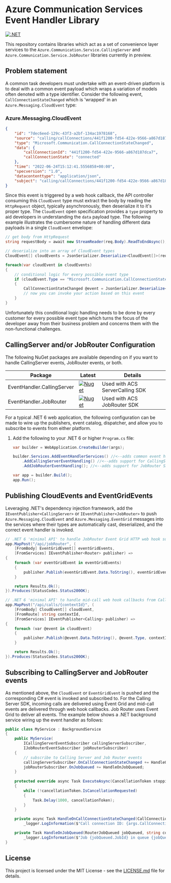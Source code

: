 # Azure Communication Services Event Handler Library

[![.NET](https://github.com/jasonshave/Azure.Communication.Service/actions/workflows/dotnet.yml/badge.svg)](https://github.com/jasonshave/Azure.Communication.Service/actions/workflows/dotnet.yml)

This repository contains libraries which act as a set of convenience layer services to the `Azure.Communication.Service.CallingServer` and `Azure.Communication.Service.JobRouter` libraries currently in preview.

## Problem statement

A common task developers must undertake with an event-driven platform is to deal with a common event payload which wraps a variation of models often denoted with a type identifier. Consider the following event, `CallConnectionStateChanged` which is 'wrapped' in an `Azure.Messaging.CloudEvent` type:

### Azure.Messaging.CloudEvent

```json
{
    "id": "7dec6eed-129c-43f3-a2bf-134ac1978168",
    "source": "calling/callConnections/441f1200-fd54-422e-9566-a867d187dca7/callState",
    "type": "Microsoft.Communication.CallConnectionStateChanged",
    "data": {
        "callConnectionId": "441f1200-fd54-422e-9566-a867d187dca7",
        "callConnectionState": "connected"
    },
    "time": "2022-06-24T15:12:41.5556858+00:00",
    "specversion": "1.0",
    "datacontenttype": "application/json",
    "subject": "calling/callConnections/441f1200-fd54-422e-9566-a867d187dca7/callState"
}
```

Since this event is triggered by a web hook callback, the API controller consuming this `CloudEvent` type must extract the body by reading the `HttpRequest` object, typically asynchronously, then deserialize it to it's proper type. The `CloudEvent` open specification provides a `type` property to aid developers in understanding the `data` payload type. The following example illustrates the cumbersome nature of handling different data payloads in a single `CloudEvent` envelope:

```csharp
// get body from HttpRequest
string requestBody = await new StreamReader(req.Body).ReadToEndAsync();

// deserialize into an array of CloudEvent types
CloudEvent[] cloudEvents = JsonSerializer.Deserialize<CloudEvent[]>(requestBody);

foreach(var cloudEvent in cloudEvents)
{
    // conditional logic for every possible event type
    if (cloudEvent.Type == "Microsoft.Communication.CallConnectionStateChanged")
    {
        CallConnectionStateChanged @event = JsonSerializer.Deserialize<CallConnectionStateChanged>(cloudEvent.Data);        
        // now you can invoke your action based on this event    
    }
}
```

Unfortunately this conditional logic handling needs to be done by every customer for every possible event type which turns the focus of the developer away from their business problem and concerns them with the non-functional challenges.

## CallingServer and/or JobRouter Configuration

The following NuGet packages are available depending on if you want to handle CallingServer events, JobRouter events, or both.

| Package | Latest | Details
|--|--|--|
| EventHandler.CallingServer | [![Nuget](https://img.shields.io/nuget/v/JasonShave.Azure.Communication.Service.EventHandler.CallingServer.svg?style=flat)](https://www.nuget.org/packages/JasonShave.Azure.Communication.Service.EventHandler.CallingServer/)   | Used with ACS ServerCalling SDK |
| EventHandler.JobRouter | [![Nuget](https://img.shields.io/nuget/v/JasonShave.Azure.Communication.Service.EventHandler.JobRouter.svg?style=flat)](https://www.nuget.org/packages/JasonShave.Azure.Communication.Service.EventHandler.JobRouter/) | Used with ACS JobRouter SDK |

For a typical .NET 6 web application, the following configuration can be made to wire up the publishers, event catalog, dispatcher, and allow you to subscribe to events from either platform.

1. Add the following to your .NET 6 or higher `Program.cs` file:

    ```csharp
    var builder = WebApplication.CreateBuilder(args);

    builder.Services.AddEventHandlerServices() //<--adds common event handling services
        .AddCallingServerEventHandling() //<--adds support for CallingServer SDK events
        .AddJobRouterEventHandling(); //<--adds support for JobRouter SDK events
    
    var app = builder.Build();
    app.Run();
    ```

## Publishing CloudEvents and EventGridEvents

Leveraging .NET's dependency injection framework, add the `IEventPublisher<CallingServer>` or `IEventPublisher<JobRouter>` to push `Azure.Messaging.CloudEvent` and `Azure.Messaging.EventGrid` messages into the services where their types are automatically cast, deserialized, and the correct event handler is invoked.

```csharp
// .NET 6 'minimal API' to handle JobRouter Event Grid HTTP web hook subscription
app.MapPost("/api/jobRouter", (
    [FromBody] EventGridEvent[] eventGridEvents,
    [FromServices] IEventPublisher<Router> publisher) =>
{
    foreach (var eventGridEvent in eventGridEvents)
    {
        publisher.Publish(eventGridEvent.Data.ToString(), eventGridEvent.EventType);
    }

    return Results.Ok();
}).Produces(StatusCodes.Status200OK);

// .NET 6 'minimal API' to handle mid-call web hook callbacks from CallingServer
app.MapPost("/api/calls/{contextId}", (
    [FromBody] CloudEvent[] cloudEvent,
    [FromRoute] string contextId,
    [FromServices] IEventPublisher<Calling> publisher) =>
{
    foreach (var @event in cloudEvent)
    {
        publisher.Publish(@event.Data.ToString(), @event.Type, contextId);
    }

    return Results.Ok();
}).Produces(StatusCodes.Status200OK);
```

## Subscribing to CallingServer and JobRouter events

As mentioned above, the `CloudEvent` or `EventGridEvent` is pushed and the corresponding C# event is invoked and subscribed to. For the Calling Server SDK, incoming calls are delivered using Event Grid and mid-call events are delivered through web hook callbacks. Job Router uses Event Grid to deliver all events. The example below shows a .NET background service wiring up the event handler as follows:

```csharp
public class MyService : BackgroundService
{
    public MyService(
        ICallingServerEventSubscriber callingServerSubscriber,
        IJobRouterEventSubscriber jobRouterSubscriber)
    {
        // subscribe to Calling Server and Job Router events
        callingServerSubscriber.OnCallConnectionStateChanged += HandleOnCallConnectionStateChanged;
        jobRouterSubscriber.OnJobQueued += HandleOnJobQueued;
    }
    
    protected override async Task ExecuteAsync(CancellationToken stoppingToken)
    {
        while (!cancellationToken.IsCancellationRequested)
        {
            Task.Delay(1000, cancellationToken);
        }
    }

    private async Task HandleOnCallConnectionStateChanged(CallConnectionStateChanged args, string contextId) =>
        _logger.LogInformation($"Call connection ID: {args.CallConnectionId} | Context: {contextId}");

    private Task HandleOnJobQueued(RouterJobQueued jobQueued, string contextId) =>
        _logger.LogInformation($"Job {jobQueued.JobId} in queue {jobQueued.QueueId}")
}
```

## License

This project is licensed under the MIT License - see the [LICENSE.md](license.md) file for details.

